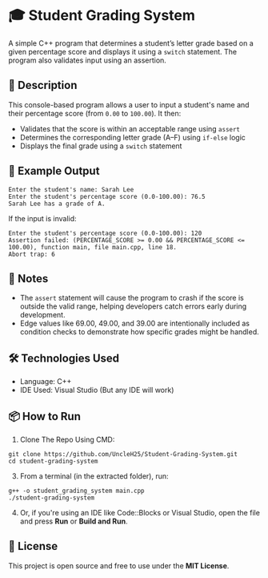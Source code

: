 # 🎓 Student Grading System

A simple C++ program that determines a student’s letter grade based on a given percentage score and displays it using a `switch` statement. The program also validates input using an assertion.

## 📄 Description

This console-based program allows a user to input a student's name and their percentage score (from `0.00` to `100.00`). It then:
* Validates that the score is within an acceptable range using `assert`
* Determines the corresponding letter grade (A–F) using `if-else` logic
* Displays the final grade using a `switch` statement

## 🧾 Example Output
```
Enter the student's name: Sarah Lee
Enter the student's percentage score (0.0-100.00): 76.5
Sarah Lee has a grade of A.
```

If the input is invalid:
```
Enter the student's percentage score (0.0-100.00): 120
Assertion failed: (PERCENTAGE_SCORE >= 0.00 && PERCENTAGE_SCORE <= 100.00), function main, file main.cpp, line 18.
Abort trap: 6
```

## 📘 Notes
* The `assert` statement will cause the program to crash if the score is outside the valid range, helping developers catch errors early during development.
* Edge values like 69.00, 49.00, and 39.00 are intentionally included as condition checks to demonstrate how specific grades might be handled.

## 🛠️ Technologies Used
* Language: C++
* IDE Used: Visual Studio (But any IDE will work)

## 📦 How to Run
1. Clone The Repo Using CMD:
```
git clone https://github.com/UncleH25/Student-Grading-System.git
cd student-grading-system
```

3. From a terminal (in the extracted folder), run:
```
g++ -o student_grading_system main.cpp
./student-grading-system
```

4. Or, if you're using an IDE like Code::Blocks or Visual Studio, open the file and press **Run** or **Build and Run**.

## 📜 License
This project is open source and free to use under the **MIT License**.
